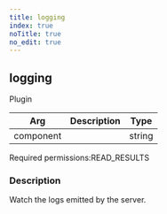 ```yaml
---
title: logging
index: true
noTitle: true
no_edit: true
---
```




<div class="vql_item"></div>


## logging
<span class='vql_type label label-warning pull-right page-header'>Plugin</span>



<div class="vqlargs"></div>

Arg | Description | Type
----|-------------|-----
component||string

<span class="permission_list vql_type">Required permissions:</span><span class="permission_list linkcolour label label-important">READ_RESULTS</span>

### Description

Watch the logs emitted by the server.

